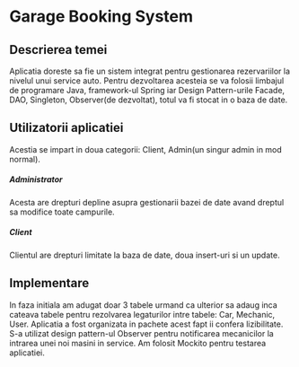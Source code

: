 # Garage Booking System

## Descrierea temei
Aplicatia doreste sa fie un sistem integrat pentru gestionarea rezervariilor la nivelul unui service auto. Pentru dezvoltarea acesteia se va folosii limbajul de programare Java, framework-ul Spring iar Design Pattern-urile Facade, DAO, Singleton, Observer(de dezvoltat), totul va fi stocat in o baza de date.

## Utilizatorii aplicatiei
Acestia se impart in doua categorii: Client, Admin(un singur admin in mod normal). 
##### Administrator
Acesta are drepturi depline asupra gestionarii bazei de date avand dreptul sa modifice toate campurile.
##### Client
Clientul are drepturi limitate la baza de date, doua insert-uri si un update. 

## Implementare

In faza initiala am adugat doar 3 tabele urmand ca ulterior sa adaug inca cateava tabele pentru rezolvarea legaturilor intre tabele: Car, Mechanic, User.
Aplicatia a fost organizata in pachete acest fapt ii confera lizibilitate.
S-a utilizat design pattern-ul Observer pentru notificarea mecanicilor la intrarea unei noi masini in service.
Am folosit Mockito pentru testarea aplicatiei.

